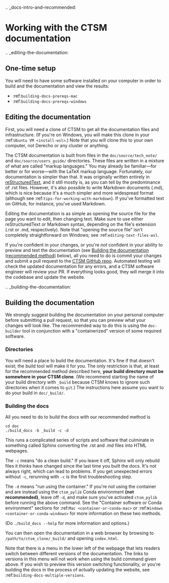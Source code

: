 .. _docs-intro-and-recommended:

# Working with the CTSM documentation
.. _editing-the-documentation:

## One-time setup
You will need to have some software installed on your computer in order to build and the documentation and view the results:
- :ref:`building-docs-prereqs-mac`
- :ref:`building-docs-prereqs-windows`

## Editing the documentation
First, you will need a clone of CTSM to get all the documentation files and infrastructure. (If you're on Windows, you will make this clone in your :ref:`Ubuntu VM <install-wsl>`.) Note that you will clone this to your own computer, not Derecho or any cluster or anything.

The CTSM documentation is built from files in the `doc/source/tech_note/` and `doc/source/users_guide/` directories. These files are written in a mixture of what are called "markup languages." You may already be familiar—for better or for worse—with the LaTeX markup language. Fortunately, our documentation is simpler than that. It was originally written entirely in [reStructuredText](http://www.sphinx-doc.org/en/stable/rest.html), and it still mostly is, as you can tell by the predominance of .rst files. However, it's also possible to write Markdown documents (.md), which is nice because it's a much simpler and more widespread format (although see :ref:`tips-for-working-with-markdown`). If you've formatted text on GitHub, for instance, you've used Markdown.

Editing the documentation is as simple as opening the source file for the page you want to edit, then changing text. Make sure to use either reStructuredText or Markdown syntax, depending on the file's extension (.rst or .md, respectively). Note that "opening the source file" isn't completely straightforward on Windows; see :ref:`editing-text-files-wsl`.

If you're confident in your changes, or you're _not_ confident in your ability to preview and test the documentation (see [Building the documentation (recommended method)](#building-the-documentation) below), all you need to do is commit your changes and submit a pull request to the [CTSM GitHub repo](https://github.com/ESCOMP/CTSM). Automated testing will check the updated documentation for any errors, and a CTSM software engineer will review your PR. If everything looks good, they will merge it into the codebase and update the website.

.. _building-the-documentation:

## Building the documentation
We strongly suggest building the documentation on your personal computer before submitting a pull request, so that you can preview what your changes will look like. The recommended way to do this is using the `doc-builder` tool in conjunction with a "containerized" version of some required software.

### Directories
You will need a place to build the documentation. It's fine if that doesn't exist; the build tool will make it for you. The only restriction is that, at least for the recommended method described here, **your build directory must be somewhere in your CTSM clone**. (We recommend starting the name of your build directory with `_build` because CTSM knows to ignore such directories when it comes to `git`.) The instructions here assume you want to do your build in `doc/_build/`.

### Building the docs
All you need to do to build the docs with our recommended method is
```shell
cd doc
./build_docs -b _build -c -d
```

This runs a complicated series of scripts and software that culminate in something called Sphinx converting the .rst and .md files into HTML webpages.

The `-c` means "do a clean build." If you leave it off, Sphinx will only rebuild files it thinks have changed since the last time you built the docs. It's not always right, which can lead to problems. If you get unexpected errors without `-c`, rerunning with `-c` is the first troubleshooting step.

The `-d` means "run using the container." If you're not using the container and are instead using the `ctsm_pylib` Conda environment **(not recommended)**, leave off `-d`, and make sure you've activated `ctsm_pylib` before running the above command. See the "Container software or Conda environment" sections for :ref:`Mac <container-or-conda-mac>` or :ref:`Windows <container-or-conda-windows>` for more information on these two methods.

(Do `./build_docs --help` for more information and options.)

You can then open the documentation in a web browser by browsing to `/path/to/ctsm_clone/_build/` and opening `index.html`.

Note that there is a menu in the lower left of the webpage that lets readers switch between different versions of the documentation. The links to versions in this menu will not work when using the build command given above. If you wish to preview this version switching functionality, or you're building the docs in the process of actually updating the website, see :ref:`building-docs-multiple-versions`.
